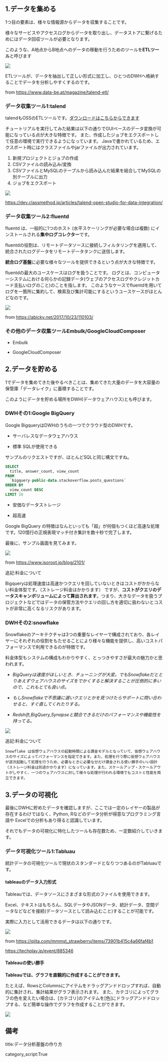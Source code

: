 





## 1.データを集める

1つ目の要素は、様々な情報源からデータを収集することです。

様々なサービスやアクセスログからデータを取り出し、データストアに繋げるためにはデータ回収ツールが必要となります。

このような、A地点からB地点へのデータの移動を行うためのツールを**ETLツール**と呼びます

<img src="https://www.data-be.at/magazine/wp-content/uploads/2021/11/0ac268a24a736b1fafb842ea7416ae20.gif">

ETLツールが、データを抽出して正しい形式に加工し、ひとつのDWHへ格納することでデータを分析しやすくするのです。

from https://www.data-be.at/magazine/talend-etl/

### データ収集ツール1:talend

talendもOSSのETLツールです。[ダウンロードはこちらからできます](https://help.talend.com/r/ja-JP/7.3/studio-getting-started-guide-open-studio-for-data-integration/downloading-talend-open-studio)

チュートリアルを実行してみた結果は以下の通りでGUIベースのデータ変換が可能になっている点が大きな特徴です。
また、作成したジョブをエクスポートして任意の環境で実行できるようになっています。
Javaで書かれているため、エクスポート時にはクラスファイルやjarファイルが出力されています。

1. 新規プロジェクトとジョブの作成
2. CSVファイルの読み込み/変換
3. CSVファイルとMySQLのテーブルから読み込んだ結果を結合してMySQLの別テーブルに出力
4. ジョブをエクスポート

<img src="https://d1tlzifd8jdoy4.cloudfront.net/wp-content/uploads/2014/05/Talend-Open-Studio-for-Data-Integration.png">

https://dev.classmethod.jp/articles/talend-open-studio-for-data-integration/

### データ収集ツール2:fluentd

fluentd は、一般的に1つのホスト (水平スケーリングが必要な場合は複数) にインストールされる**集中ログコレクター**です。

fluentdの役割は、リモートデータソースに接続しフィルタリングを適用して、統合されたログデータをリモートデータタンクに送信します。

**統合ログ基盤**に必要な様々なツールを提供できるという点が大きな特徴です。

fluentdの最大のユースケースはログを扱うことです。
ログとは、コンピューターシステムにおける何らかの記録データ(ウェブのアクセスログやクレジットカード支払いログのこと)のことを指します。
このようなケースでfluentdを用いてログを一箇所に集約して、検索及び集計可能にするというユースケースがほとんどなのです。

<img src="https://abicky.net/assets/20171023/fluentd-architecture-faa0125437b95b2d4a53a95d6035100ea470c96b51e3c6b32ad6b79200d859f91920a452f862006aff2f189026c9cb9e21200282a27f9d443ba373aa9876103e.png">

from https://abicky.net/2017/10/23/110103/


### その他のデータ収集ツールEmbulk/GoogleCloudComposer

- Embulk

- GoogleCloudComposer


## 2.データを貯める

1でデータを集めてきた後やるべきことは、集めてきた大量のデータを大容量の保管庫「データレイク」に蓄積することです。

このようにデータを貯める場所をDWH(データウェアハウス)とも呼びます。

### DWHその1:Google BigQuery

Google BigqueryはDWHのうちの一つでクラウド型のDWHです。

- サーバレスなデータウェアハウス

- 標準 SQLが使用できる

サンプルのリクエストですが、ほとんどSQLと同じ構文ですね。

```sql
SELECT 
  title, answer_count, view_count
FROM
  `bigquery-public-data.stackoverflow.posts_questions`
ORDER BY
  view_count DESC
LIMIT 10
```

- 安価なデータストレージ

- 超高速

Google BigQuery の特徴はなんといっても「超」が何個もつくほど高速な処理です。120憶行の正規表現マッチ付き集計を数十秒で完了します。

最後に、サンプル画面を見てみます。

<img src="https://www.isoroot.jp/wp-content/uploads/2019/12/hello-bigquery-02.png">

from https://www.isoroot.jp/blog/2101/

追記:料金について

Bigqueryは処理速度は高速かつクエリを回していないときはコストがかからない料金体型です。（ストレージ料金はかかります）
ですが、**コストがクエリのデータスキャンボリュームによって算出されます**。つまり、大きなデータを扱うプロジェクトなどではデータの保管方法やクエリの回し方を適切に扱わないとコストが非常に高くなるリスクがあります。


### DWHその2:snowflake

Snowflakeのアーキテクチャは3つの重要なレイヤーで構成されており、各レイヤーにそれぞれの役割をもたせることにより様々な機能を提供し、高いコストパフォーマンスで利用できるのが特徴です。

料金体型もシステムの構成もわかりやすく、とっつきやすさが最大の魅力かと思われます。

- *BigQueryは速度がほしいとき、チューニングが大変。でもSnowflakeだととりあえずウェアハウスのサイズをでかくすると解決することが圧倒的に多いので、これもとても良い点。*

- *もしSnowflakeで不思議に遅いクエリとかを見つけたらサポートに問い合わせると、すぐ直してくれたりする。*

- *Redshift,BigQuery,Synapseと競合できるだけのパフォーマンスや機能性を持ってる。*

<img src="https://qiita-user-contents.imgix.net/https%3A%2F%2Fqiita-image-store.s3.ap-northeast-1.amazonaws.com%2F0%2F2519471%2Fee8d9b2c-a664-ec36-4bd8-9cdefd4f22ca.png?ixlib=rb-4.0.0&auto=format&gif-q=60&q=75&w=1400&fit=max&s=b1730449630751ce59a486c0a4dfa69c">


追記:料金について

```
Snowflake は仮想ウェアハウスの起動時間による課金モデルとなっていて、仮想ウェアハウスのサイズによってパフォーマンスを指定できます。また、処理を行う際に仮想ウェアハウスが逐次起動して処理を行うため、必要なときに必要な分だけ課金される使い勝手のいい設計（ストレージ料金は別途かかります）になっています。また、スケールアップ・スケールアウトがしやすく、一つのウェアハウスに対して様々な処理が行われる環境でもコストと性能を両立できます。
```

## 3.データの可視化

最後にDWHに貯めたデータを確認しますが、ここでは一定のレイヤーの製品が存在するわけではなく、Python, Rなどのデータ分析が得意なプログラミング言語や
Excelでの分析もあり得ると認識しています。

それでもデータの可視化に特化したツールも存在数ため、一定数紹介していきます。


### データ可視化ツール1:Tabluau

統計データの可視化ツールで現状のスタンダードとなりつつあるのがTabluauです。

#### tableauのデータ入力形式

Tableauでは、データソースにさまざまな形式のファイルを使用できます。

Excel、テキストはもちろん、SQLデータやJSONデータ、統計データ、空間データなどなどを接続(データソースとして読み込むこと)することが可能です。

実際に入力として活用できるデータは以下の通りです。

<img src="https://qiita-user-contents.imgix.net/https%3A%2F%2Fqiita-image-store.s3.ap-northeast-1.amazonaws.com%2F0%2F545555%2F046f4ec6-5bdb-7691-9438-a826c8cdc5aa.png?ixlib=rb-4.0.0&auto=format&gif-q=60&q=75&w=1400&fit=max&s=e79a60b60ffc9678c4c844d94678dc53">

from https://qiita.com/mmmst_strawberry/items/73901b415c4a66faf4b1

https://techplay.jp/event/885346

#### Tableauの使い勝手

**Tableauでは、グラフを直観的に作成することができます。**

たとえば、RowsとColumnsにアイテムをドラッグアンドドロップすれば、自動的に集計され、集計結果がグラフ表示されます。
また、カテゴリによってグラフの色を変えたい場合は、[カテゴリ]のアイテムを[色]にドラッグアンドドロップする、など簡単な操作でグラフを作成することができます。

<img src="https://qiita-user-contents.imgix.net/https%3A%2F%2Fqiita-image-store.s3.ap-northeast-1.amazonaws.com%2F0%2F545555%2F9f3341b9-dc0c-65a3-2ff4-9d4728b085d6.png?ixlib=rb-4.0.0&auto=format&gif-q=60&q=75&w=1400&fit=max&s=785870b15fe950287419386549455d29">


### 







## 備考

title:データ分析基盤の作り方

category_script:True

